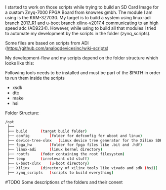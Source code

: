 I started to work on those scripts while trying to build an SD Card Image for a custom Znyq-7000 FPGA Board from knowres gmbh.
The module I am using is the KRM-3Z7030. My target is to build a system using linux-adi branch 2017_R1 and u-boot branch xilinx-v2017.4 communicating to an high speed adc (AD9234).
However, while using to build all that modules I tried to automate my development by the scripts in the folder (zynq_scripts).

Some files are based on scripts from ADI (https://github.com/analogdevicesinc/wiki-scripts)

My development-flow and my scripts depend on the folder structure which looks like this:

Following tools needs to be installed and must be part of the $PATH in order to run them inside the scripts
- xsdk
- dtc
- make 
- hsi


Folder Structure:

```bash
/opt 
 ├──
 ├── build	  	(target build folder)
 ├── config       	(folder for defconfig for uboot and linux)
 ├── device-tree-xlnx   (Linux device tree generator for the Xilinx SDK (Vivado > 2014.1))
 ├── fpga_hw	  	(folder for fpga files like .bit and .hdf)
 ├── linux-adi    	(linux kernel directory) 
 ├── rootfs	  	(foder containing the root filesystem)
 ├── temp	  	(irrelevant old stuff)
 ├── u-boot-xlnx  	(u-boot directory)
 ├── Xilinx	  	(directory of xilinx tools like vivado and sdk (hsi))
 ├── zynq_scripts 	(scripts to build everything)	
```

#TODO Some descriptions of the folders and their conent
